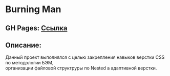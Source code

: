 
# Burning Man
## GH Pages: [Ссылка](https://samura-io.github.io/burning-man/home.html)
## Описание:
Данный проект выполнялся c целью закрепления навыков верстки CSS
по методологии БЭМ, <br> организации файловой структруры по Nested а адаптивной верстки.

